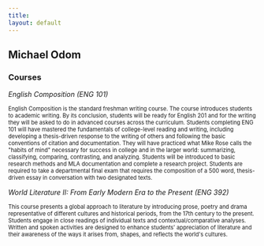 ```yaml
---
title:
layout: default
---
```


## Michael Odom

### Courses 

*English Composition (ENG 101)*     
<p style="font-size: 80%">
English Composition is the standard freshman writing course. The course introduces students to academic writing. By its conclusion, students will be ready for English 201 and for the writing they will be asked to do in advanced courses across the curriculum. Students completing ENG 101 will have mastered the fundamentals of college-level reading and writing, including developing a thesis-driven response to the writing of others and following the basic conventions of citation and documentation. They will have practiced what Mike Rose calls the "habits of mind" necessary for success in college and in the larger world: summarizing, classifying, comparing, contrasting, and analyzing. Students will be introduced to basic research methods and MLA documentation and complete a research project. Students are required to take a departmental final exam that requires the composition of a 500 word, thesis-driven essay in conversation with two designated texts.
</p>


*World Literature II: From Early Modern Era to the Present (ENG 392)*     
<p style="font-size: 80%">
This course presents a global approach to literature by introducing prose, poetry and drama representative of different cultures and historical periods, from the 17th century to the present. Students engage in close readings of individual texts and contextual/comparative analyses. Written and spoken activities are designed to enhance students' appreciation of literature and their awareness of the ways it arises from, shapes, and reflects the world's cultures.
</p>
